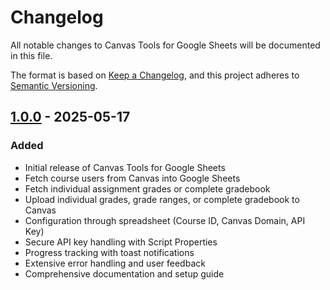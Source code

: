 # Changelog

All notable changes to Canvas Tools for Google Sheets will be documented in this file.

The format is based on [Keep a Changelog](https://keepachangelog.com/en/1.0.0/),
and this project adheres to [Semantic Versioning](https://semver.org/spec/v2.0.0.html).

## [1.0.0] - 2025-05-17

### Added
- Initial release of Canvas Tools for Google Sheets
- Fetch course users from Canvas into Google Sheets
- Fetch individual assignment grades or complete gradebook
- Upload individual grades, grade ranges, or complete gradebook to Canvas
- Configuration through spreadsheet (Course ID, Canvas Domain, API Key)
- Secure API key handling with Script Properties
- Progress tracking with toast notifications
- Extensive error handling and user feedback
- Comprehensive documentation and setup guide

[1.0.0]: https://github.com/jlouisbru/canvas-tools-for-sheets/releases/tag/v1.0.0
